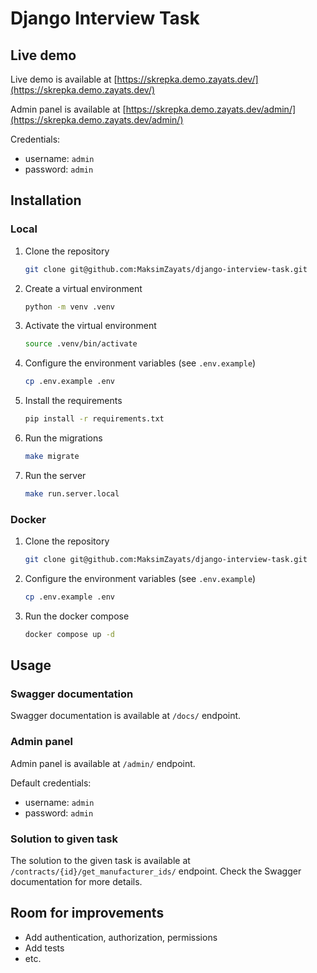 # Django Interview Task

## Live demo

Live demo is available at [https://skrepka.demo.zayats.dev/](https://skrepka.demo.zayats.dev/)

Admin panel is available at [https://skrepka.demo.zayats.dev/admin/](https://skrepka.demo.zayats.dev/admin/)

Credentials:
- username: ```admin```
- password: ```admin```

## Installation

### Local

1. Clone the repository
    ```bash
    git clone git@github.com:MaksimZayats/django-interview-task.git
    ```
2. Create a virtual environment
    ```bash
    python -m venv .venv
    ```
3. Activate the virtual environment
    ```bash
    source .venv/bin/activate
    ```
4. Configure the environment variables (see `.env.example`)
    ```bash
    cp .env.example .env
    ```
5. Install the requirements
    ```bash
    pip install -r requirements.txt
    ```
6. Run the migrations
    ```bash
    make migrate
    ```
7. Run the server
    ```bash
    make run.server.local
    ```

### Docker

1. Clone the repository
    ```bash
    git clone git@github.com:MaksimZayats/django-interview-task.git
    ```
2. Configure the environment variables (see `.env.example`)
    ```bash
    cp .env.example .env
    ```
3. Run the docker compose
    ```bash
    docker compose up -d
    ```


## Usage

### Swagger documentation

Swagger documentation is available at `/docs/` endpoint.

### Admin panel

Admin panel is available at `/admin/` endpoint.

Default credentials:
- username: ```admin```
- password: ```admin```

### Solution to given task

The solution to the given task is available at `/contracts/{id}/get_manufacturer_ids/` endpoint. Check the Swagger documentation for more details.

## Room for improvements

- Add authentication, authorization, permissions
- Add tests
- etc.
